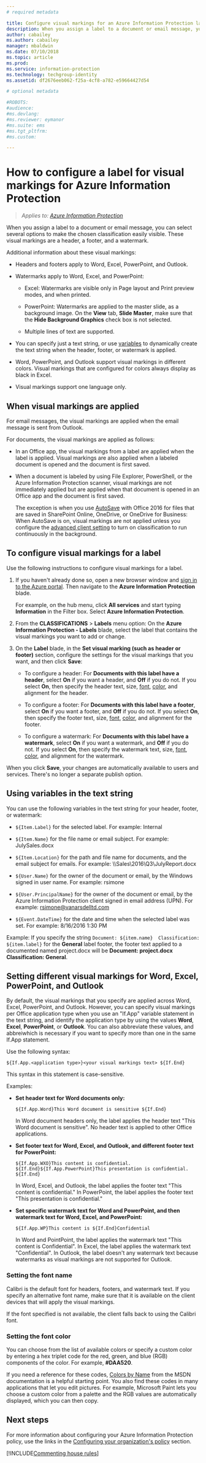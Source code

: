 ```yaml
---
# required metadata

title: Configure visual markings for an Azure Information Protection label
description: When you assign a label to a document or email message, you can select several options to make the chosen classification easily visible. These visual markings are a header, a footer, and a watermark.
author: cabailey
ms.author: cabailey
manager: mbaldwin
ms.date: 07/10/2018
ms.topic: article
ms.prod:
ms.service: information-protection
ms.technology: techgroup-identity
ms.assetid: df2676eeb062-f25a-4cf8-a782-e59664427d54

# optional metadata

#ROBOTS:
#audience:
#ms.devlang:
#ms.reviewer: eymanor
#ms.suite: ems
#ms.tgt_pltfrm:
#ms.custom:

---
```


# How to configure a label for visual markings for Azure Information Protection

>*Applies to: [Azure Information Protection](https://azure.microsoft.com/pricing/details/information-protection)*

When you assign a label to a document or email message, you can select several options to make the chosen classification easily visible. These visual markings are a header, a footer, and a watermark.

Additional information about these visual markings:

- Headers and footers apply to Word, Excel, PowerPoint, and Outlook.

- Watermarks apply to Word, Excel, and PowerPoint:

    - Excel: Watermarks are visible only in Page layout and Print preview modes, and when printed.
    
	- PowerPoint: Watermarks are applied to the master slide, as a background image. On the **View** tab, **Slide Master**, make sure that the **Hide Background Graphics** check box is not selected.
    
	- Multiple lines of text are supported.

- You can specify just a text string, or use [variables](#using-variables-in-the-text-string) to dynamically create the text string when the header, footer, or watermark is applied.

- Word, PowerPoint, and Outlook support visual markings in different colors. Visual markings that are configured for colors always display as black in Excel.

- Visual markings support one language only.

## When visual markings are applied

For email messages, the visual markings are applied when the email message is sent from Outlook.

For documents, the visual markings are applied as follows:

- In an Office app, the visual markings from a label are applied when the label is applied. Visual markings are also applied when a labeled document is opened and the document is first saved.  

- When a document is labeled by using File Explorer, PowerShell, or the Azure Information Protection scanner, visual markings are not immediately applied but are applied when that document is opened in an Office app and the document is first saved.
    
    The exception is when you use [AutoSave](https://support.office.com/article/what-is-autosave-6d6bd723-ebfd-4e40-b5f6-ae6e8088f7a5) with Office 2016 for files that are saved in SharePoint Online, OneDrive, or OneDrive for Business: When AutoSave is on, visual markings are not applied unless you configure the [advanced client setting](../rms-client/client-admin-guide-customizations.md#turn-on-classification-to-run-continuously-in-the-background) to turn on classification to run continuously in the background. 

## To configure visual markings for a label

Use the following instructions to configure visual markings for a label.

1. If you haven't already done so, open a new browser window and [sign in to the Azure portal](configure-policy.md#signing-in-to-the-azure-portal). Then navigate to the **Azure Information Protection** blade. 
    
    For example, on the hub menu, click **All services** and start typing **Information** in the Filter box. Select **Azure Information Protection**.

2. From the **CLASSIFICATIONS** > **Labels** menu option: On the **Azure Information Protection - Labels** blade, select the label that contains the visual markings you want to add or change.

3. On the **Label** blade, in the **Set visual marking (such as header or footer)** section, configure the settings for the visual markings that you want, and then click **Save**:
    
    - To configure a header: For **Documents with this label have a header**, select **On** if you want a header, and **Off** if you do not. If you select **On**, then specify the header text, size, [font](#setting-the-font-name), [color](#setting-the-font-color), and alignment for the header.
    
    - To configure a footer: For **Documents with this label have a footer**, select **On** if you want a footer, and **Off** if you do not. If you select **On**, then specify the footer text, size, [font](#setting-the-font-name), [color](#setting-the-font-color), and alignment for the footer.
    
    - To configure a watermark: For **Documents with this label have a watermark**, select **On** if you want a watermark, and **Off** if you do not. If you select **On**, then specify the watermark text, size, [font](#setting-the-font-name), [color](#setting-the-font-color), and alignment for the watermark.
    
When you click **Save**, your changes are automatically available to users and services. There's no longer a separate publish option.


## Using variables in the text string

You can use the following variables in the text string for your header, footer, or watermark:

- `${Item.Label}` for the selected label. For example: Internal

- `${Item.Name}` for the file name or email subject. For example: JulySales.docx

- `${Item.Location}` for the path and file name for documents, and the email subject for emails. For example: \\\Sales\2016\Q3\JulyReport.docx

- `${User.Name}` for the owner of the document or email, by the Windows signed in user name. For example: rsimone

- `${User.PrincipalName}` for the owner of the document or email, by the Azure Information Protection client signed in email address (UPN). For example: rsimone@vanarsdelltd.com

- `${Event.DateTime}` for the date and time when the selected label was set. For example: 8/16/2016 1:30 PM

Example: If you specify the string `Document: ${item.name}  Classification: ${item.label}` for the **General** label footer, the footer text applied to a documented named project.docx will be **Document: project.docx  Classification: General**.

## Setting different visual markings for Word, Excel, PowerPoint, and Outlook

By default, the visual markings that you specify are applied across Word, Excel, PowerPoint, and Outlook. However, you can specify visual markings per Office application type when you use an "If.App" variable statement in the text string, and identify the application type by using the values **Word**, **Excel**, **PowerPoint**, or **Outlook**. You can also abbreviate these values, and abbreiwhich is necessary if you want to specify more than one in the same If.App statement.

Use the following syntax:

	${If.App.<application type>}<your visual markings text> ${If.End}

This syntax in this statement is case-sensitive.

Examples:

- **Set header text for Word documents only:**
    
    `${If.App.Word}This Word document is sensitive ${If.End}`
    
    In Word document headers only, the label applies the header text "This Word document is sensitive". No header text is applied to other Office applications.

- **Set footer text for Word, Excel, and Outlook, and different footer text for PowerPoint:**
    
    `${If.App.WXO}This content is confidential. ${If.End}${If.App.PowerPoint}This presentation is confidential. ${If.End}`
    
    In Word, Excel, and Outlook, the label applies the footer text "This content is confidential." In PowerPoint, the label applies the footer text "This presentation is confidential."

- **Set specific watermark text for Word and PowerPoint, and then watermark text for Word, Excel, and PowerPoint:**
    
    `${If.App.WP}This content is ${If.End}Confidential`
    
    In Word and PointPoint, the label applies the watermark text "This content is Confidential". In Excel, the label applies the watermark text "Confidential". In Outlook, the label doesn't any watermark text because watermarks as visual markings are not supported for Outlook.

### Setting the font name

Calibri is the default font for headers, footers, and watermark text. If you specify an alternative font name, make sure that it is available on the client devices that will apply the visual markings. 

If the font specified is not available, the client falls back to using the Calibri font.

### Setting the font color

You can choose from the list of available colors or specify a custom color by entering a hex triplet code for the red, green, and blue (RGB) components of the color. For example, **#DAA520**. 

If you need a reference for these codes, [Colors by Name](https://msdn.microsoft.com/library/aa358802\(v=vs.85\).aspx) from the MSDN documentation is a helpful starting point. You also find these codes in many applications that let you edit pictures. For example, Microsoft Paint lets you choose a custom color from a palette and the RGB values are automatically displayed, which you can then copy.

## Next steps

For more information about configuring your Azure Information Protection policy, use the links in the [Configuring your organization's policy](configure-policy.md#configuring-your-organizations-policy) section.  

[!INCLUDE[Commenting house rules](../includes/houserules.md)]
